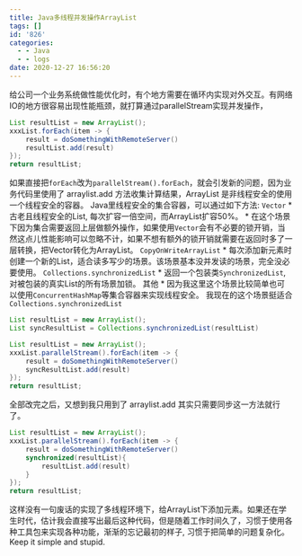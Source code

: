 ```yaml
---
title: Java多线程并发操作ArrayList
tags: []
id: '826'
categories:
  - - Java
  - - logs
date: 2020-12-27 16:56:20
---
```


给公司一个业务系统做性能优化时，有个地方需要在循环内实现对外交互。有网络IO的地方很容易出现性能瓶颈，就打算通过parallelStream实现并发操作，

```Java
List resultList = new ArrayList();
xxxList.forEach(item -> {
    result = doSomethingWithRemoteServer()
    resultList.add(result)
});
return resultList;
```

如果直接把`forEach`改为`parallelStream().forEach`，就会引发新的问题，因为业务代码里使用了 arraylist.add 方法收集计算结果，ArrayList 是非线程安全的使用一个线程安全的容器。 Java里线程安全的集合容器，可以通过如下方法: `Vector` \* 古老且线程安全的List, 每次扩容一倍空间，而ArrayList扩容50%。 \* 在这个场景下因为集合需要返回上层做额外操作，如果使用`Vector`会有不必要的锁开销，当然这点儿性能影响可以忽略不计，如果不想有额外的锁开销就需要在返回时多了一层转换，把Vector转化为ArrayList。 `CopyOnWriteArrayList` \* 每次添加新元素时创建一个新的List，适合读多写少的场景。该场景基本没并发读的场景，完全没必要使用。 `Collections.synchronizedList` \* 返回一个包装类`SynchronizedList`,对被包装的真实List的所有场景加锁。 其他 \* 因为我这里这个场景比较简单也可以使用`ConcurrentHashMap`等集合容器来实现线程安全。 我现在的这个场景挺适合`Collections.synchronizedList`

```Java
List resultList = new ArrayList();
List syncResultList = Collections.synchronizedList(resultList)

List resultList = new ArrayList();
xxxList.parallelStream().forEach(item -> {
    result = doSomethingWithRemoteServer()
    syncResultList.add(result)
});
return resultList;
```

全部改完之后，又想到我只用到了 arraylist.add 其实只需要同步这一方法就行了。

```Java
List resultList = new ArrayList();
xxxList.parallelStream().forEach(item -> {
    result = doSomethingWithRemoteServer()
    synchronized(resultList){
        resultList.add(result)
    }
});
return resultList;
```

这样没有一句废话的实现了多线程环境下，给ArrayList下添加元素。如果还在学生时代，估计我会直接写出最后这种代码，但是随着工作时间久了，习惯于使用各种工具包来实现各种功能，渐渐的忘记最初的样子, 习惯于把简单的问题复杂化。 Keep it simple and stupid.
